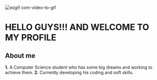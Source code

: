  

![ezgif com-video-to-gif](https://user-images.githubusercontent.com/96066261/219108667-2139873f-3ddb-4864-afa1-c687d976d923.gif)



# HELLO GUYS!!! AND WELCOME TO MY PROFILE 


## About me
**1.** A Computer Science student who has some big dreams and working to achieve them.
**2.** Currently developing his coding and soft skills.
